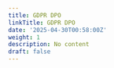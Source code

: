```yaml
---
title: GDPR DPO
linkTitle: GDPR DPO
date: '2025-04-30T00:58:00Z'
weight: 1
description: No content
draft: false
---
```



